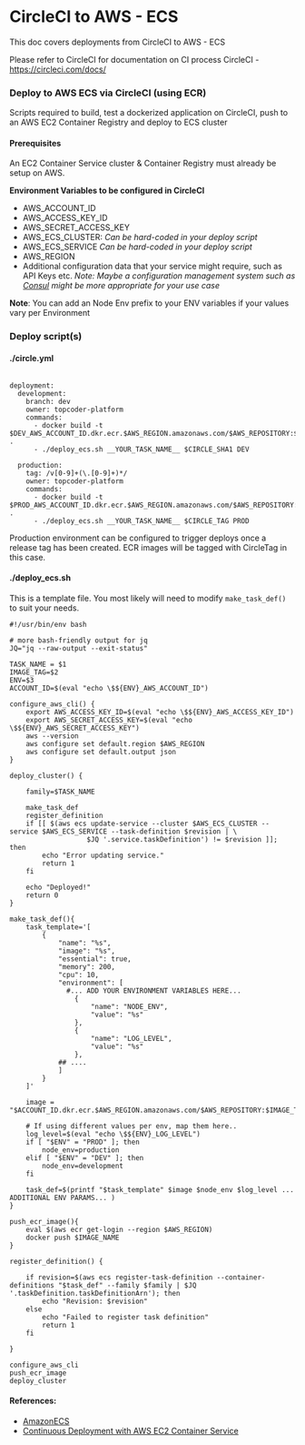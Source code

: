# CircleCI to AWS - ECS

This doc covers deployments from CircleCI to AWS - ECS

Please refer to CircleCI for documentation on CI process CircleCI - https://circleci.com/docs/

### Deploy to AWS ECS via CircleCI (using ECR)
Scripts required to build, test a dockerized application on CircleCI, push to an AWS EC2 Container Registry and deploy to ECS cluster
#### Prerequisites
An EC2 Container Service cluster & Container Registry must already be setup on AWS.

**Environment Variables to be configured in CircleCI**
- AWS_ACCOUNT_ID
- AWS_ACCESS_KEY_ID
- AWS_SECRET_ACCESS_KEY
- AWS_ECS_CLUSTER: *Can be hard-coded in your deploy script*
- AWS_ECS_SERVICE *Can be hard-coded in your deploy script*
- AWS_REGION
- Additional configuration data that your service might require, such as API Keys etc. *Note: Maybe a configuration management system such as [Consul](https://www.consul.io/intro/) might be more appropriate for your use case*

**Note**: You can add an Node Env prefix to your ENV variables if your values vary per Environment

### Deploy script(s)
#### ./circle.yml
```

deployment:
  development:
    branch: dev
    owner: topcoder-platform
    commands:
      - docker build -t $DEV_AWS_ACCOUNT_ID.dkr.ecr.$AWS_REGION.amazonaws.com/$AWS_REPOSITORY:$CIRCLE_SHA1 .
      - ./deploy_ecs.sh __YOUR_TASK_NAME__ $CIRCLE_SHA1 DEV

  production:
    tag: /v[0-9]+(\.[0-9]+)*/
    owner: topcoder-platform
    commands:
      - docker build -t $PROD_AWS_ACCOUNT_ID.dkr.ecr.$AWS_REGION.amazonaws.com/$AWS_REPOSITORY:$CIRCLE_TAG .
      - ./deploy_ecs.sh __YOUR_TASK_NAME__ $CIRCLE_TAG PROD
```
Production environment can be configured to trigger deploys once a release tag has been created. ECR images will be tagged with CircleTag in this case.

#### ./deploy_ecs.sh
This is a template file. You most likely will need to modify `make_task_def()` to suit your needs.
```
#!/usr/bin/env bash

# more bash-friendly output for jq
JQ="jq --raw-output --exit-status"

TASK_NAME = $1
IMAGE_TAG=$2
ENV=$3
ACCOUNT_ID=$(eval "echo \$${ENV}_AWS_ACCOUNT_ID")

configure_aws_cli() {
	export AWS_ACCESS_KEY_ID=$(eval "echo \$${ENV}_AWS_ACCESS_KEY_ID")
	export AWS_SECRET_ACCESS_KEY=$(eval "echo \$${ENV}_AWS_SECRET_ACCESS_KEY")
	aws --version
	aws configure set default.region $AWS_REGION
	aws configure set default.output json
}

deploy_cluster() {

    family=$TASK_NAME

    make_task_def
    register_definition
    if [[ $(aws ecs update-service --cluster $AWS_ECS_CLUSTER --service $AWS_ECS_SERVICE --task-definition $revision | \
                   $JQ '.service.taskDefinition') != $revision ]]; then
        echo "Error updating service."
        return 1
    fi

    echo "Deployed!"
    return 0
}

make_task_def(){
	task_template='[
		{
			"name": "%s",
			"image": "%s",
			"essential": true,
			"memory": 200,
			"cpu": 10,
			"environment": [
			  #... ADD YOUR ENVIRONMENT VARIABLES HERE...
				{
					"name": "NODE_ENV",
					"value": "%s"
				},
				{
					"name": "LOG_LEVEL",
					"value": "%s"
				},
			## ....
			]
		}
	]'

	image = "$ACCOUNT_ID.dkr.ecr.$AWS_REGION.amazonaws.com/$AWS_REPOSITORY:$IMAGE_TAG"

	# If using different values per env, map them here..
	log_level=$(eval "echo \$${ENV}_LOG_LEVEL")
	if [ "$ENV" = "PROD" ]; then
		node_env=production
	elif [ "$ENV" = "DEV" ]; then
		node_env=development
	fi

	task_def=$(printf "$task_template" $image $node_env $log_level ... ADDITIONAL ENV PARAMS... )
}

push_ecr_image(){
	eval $(aws ecr get-login --region $AWS_REGION)
	docker push $IMAGE_NAME
}

register_definition() {

    if revision=$(aws ecs register-task-definition --container-definitions "$task_def" --family $family | $JQ '.taskDefinition.taskDefinitionArn'); then
        echo "Revision: $revision"
    else
        echo "Failed to register task definition"
        return 1
    fi

}

configure_aws_cli
push_ecr_image
deploy_cluster

```
#### References:
- [AmazonECS](http://docs.aws.amazon.com/AmazonECS/latest/developerguide/Welcome.html)
- [Continuous Deployment with AWS EC2 Container Service
](https://circleci.com/docs/continuous-deployment-with-aws-ec2-container-service/)
